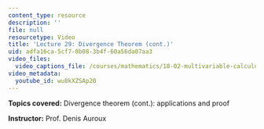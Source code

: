 ```yaml
---
content_type: resource
description: ''
file: null
resourcetype: Video
title: 'Lecture 29: Divergence Theorem (cont.)'
uid: adfa16ca-5cf7-0b08-3b4f-60a56da07aa3
video_files:
  video_captions_file: /courses/mathematics/18-02-multivariable-calculus-fall-2007/video-lectures/lecture-29-divergence-theorem-cont/wu8kXZSAp20.vtt
video_metadata:
  youtube_id: wu8kXZSAp20
---
```


**Topics covered:** Divergence theorem (cont.): applications and proof

**Instructor:** Prof. Denis Auroux